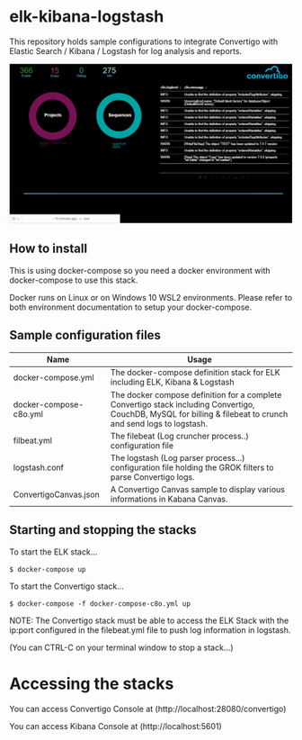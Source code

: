# elk-kibana-logstash
This repository holds sample configurations to integrate Convertigo with Elastic Search / Kibana / Logstash for log analysis and reports.

![Screenshot](Capture.PNG)

## How to install
This is using docker-compose so you need a docker environment with docker-compose to use this stack.

Docker runs on Linux or on Windows 10 WSL2 environments. Please refer to both environment documentation to setup your docker-compose.

## Sample configuration files

|Name                |  Usage
| ----               |------------------------------------------
| docker-compose.yml | The docker-compose definition stack for ELK including ELK, Kibana & Logstash
| docker-compose-c8o.yml | The docker compose definition for a complete Convertigo stack including Convertigo, CouchDB, MySQL for billing & filebeat to crunch and send logs to logstash.
| filbeat.yml | The filebeat (Log cruncher process..) configuration file
| logstash.conf | The logstash (Log parser process...) configuration file holding the GROK filters to parse Convertigo logs. 
| ConvertigoCanvas.json |A Convertigo Canvas sample to display various informations in Kabana Canvas.

## Starting and stopping the stacks

To start the ELK stack...

```console
$ docker-compose up
```

To start the Convertigo stack...

```console
$ docker-compose -f docker-compose-c8o.yml up
```

NOTE: The Convertigo stack must be able to access the ELK Stack with the ip:port configured in the filebeat.yml file to push log information in logstash.

(You can CTRL-C on your terminal window to stop a stack...)

# Accessing the stacks

You can access Convertigo Console at (http://localhost:28080/convertigo)

You can access Kibana Console at (http://localhost:5601)
